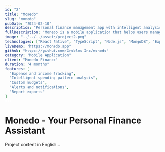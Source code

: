 ```yaml
---
id: "2"
title: "Monedo"
slug: "monedo"
pubDate: "2024-02-10"
description: "Personal finance management app with intelligent analysis."
fullDescription: "Monedo is a mobile application that helps users manage their personal finances, with intelligent expense analysis and personalized recommendations."
image: "../../../assets/project2.png"
technologies: ["React Native", "TypeScript", "Node.js", "MongoDB", "Express"]
liveDemo: "https://monedo.app"
github: "https://github.com/Grobles-Inc/monedo"
category: "Mobile Application"
client: "Monedo Finance"
duration: "4 months"
features: [
  "Expense and income tracking",
  "Intelligent spending pattern analysis",
  "Custom budgets",
  "Alerts and notifications",
  "Report exports"
]
---
```


# Monedo - Your Personal Finance Assistant

Project content in English...
